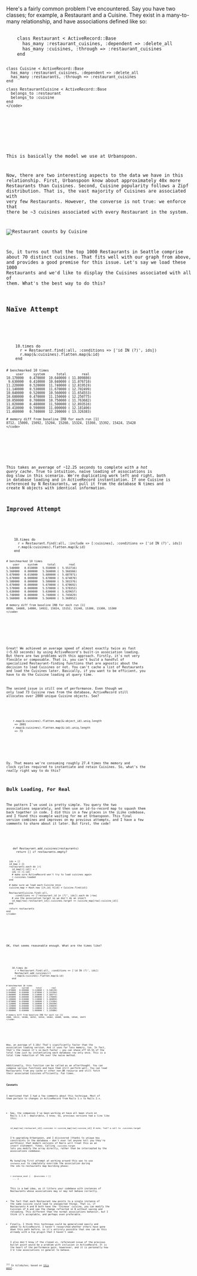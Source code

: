 Here's a fairly common problem I've encountered. Say you have two
classes; for example, a Restaurant and a Cuisine. They exist in a
many-to-many relationship, and have associations defined like so:

<noscript>
  <pre>
    <code>
    class Restaurant < ActiveRecord::Base
      has_many :restaurant_cuisines, :dependent => :delete_all
      has_many :cuisines, :through => :restaurant_cuisines
    end
    
    class Cuisine < ActiveRecord::Base
      has_many :restaurant_cuisines, :dependent => :delete_all
      has_many :restaurants, :through => :restaurant_cuisines
    end
    
    class RestaurantCuisine < ActiveRecord::Base
      belongs_to :restaurant
      belongs_to :cuisine  
    end
    </code>
  </pre>
</noscript>
<script src="http://gist.github.com/578503.js" type="text/javascript"></script>    

This is basically the model we use at Urbanspoon. 

Now, there are two interesting aspects to the data we have in this
relationship. First, Urbanspoon know about approximately 40x more 
Restaurants than Cuisines. Second, Cuisine popularity follows
a Zipf distribution. That is, the vast majority of Cuisines are
associated with very few Restaurants. However, the converse is not
true: we enforce that there be ~3 cuisines associated with every
Restaurant in the system.

![Restaurant counts by Cuisine](http://threebrothers.org/brendan/blog/bulk-loading-associations-with-active-record/zipf-cuisines.png)

So, it turns out that the top 1000 Restaurants in Seattle comprise
about 70 distinct cuisines. That fits well with our graph from above,
and provides a good premise for this issue. Let's say we load these
1000 Restaurants and we'd like to display the Cuisines associated with
all of them. What's the best way to do this?

## Na&iuml;ve Attempt

<noscript>
  <pre>
    <code>
    10.times do
      r = Restaurant.find(:all, :conditions => ['id IN (?)', ids])
      r.map(&:cuisines).flatten.map(&:id)
    end
    
    # benchmarked 10 times
         user     system      total        real
    10.170000   0.470000  10.640000 ( 11.809886)
     9.630000   0.410000  10.040000 ( 11.076710)
    11.220000   0.520000  11.740000 ( 12.819519)
    11.140000   0.530000  11.670000 ( 12.702499)
    10.040000   0.520000  10.560000 ( 11.654553)
    10.680000   0.470000  11.150000 ( 12.250775)
    10.050000   0.700000  10.750000 ( 11.763682)
    11.020000   0.480000  11.500000 ( 12.893516)
    10.410000   0.590000  11.000000 ( 12.181406)
    11.460000   0.740000  12.200000 ( 13.326383)
    
    # memory diff from baseline IRB for each run [1]
    8712, 15000, 15092, 15204, 15260, 15324, 15360, 15392, 15424, 15428
    </code>
  </pre>
</noscript>
<script src="http://gist.github.com/578505.js" type="text/javascript"></script>

This takes an average of ~12.25 seconds to complete <em>with a hot query
cache</em>. True to intuition, na&iuml;ve loading of associations
is dog slow in this scenario. We're duplicating work left and right,
both in database loading and in ActiveRecord instantiation. If one
Cuisine is referenced by N Restaurants, we pull it from the database N
times and create N objects with identical information.

## Improved Attempt

<noscript>
  <pre>
    <code>
    10.times do
      r = Restaurant.find(:all, :include => [:cuisines], :conditions => ['id IN (?)', ids])
      r.map(&:cuisines).flatten.map(&:id)
    end

    # benchmarked 10 times
        user     system      total        real
    5.540000   0.010000   5.550000 (  5.553716)
    5.560000   0.000000   5.560000 (  5.566566)
    5.670000   0.010000   5.680000 (  5.687871)
    5.670000   0.000000   5.670000 (  5.674870)
    5.580000   0.000000   5.580000 (  5.581576)
    5.670000   0.000000   5.670000 (  5.678692)
    5.570000   0.000000   5.570000 (  5.578353)
    5.630000   0.000000   5.630000 (  5.629657)
    5.740000   0.000000   5.740000 (  5.745029)
    5.560000   0.000000   5.560000 (  5.568952)
    
    # memory diff from baseline IRB for each run [1]
    8896, 14608, 14800, 14932, 15024, 15152, 15248, 15300, 15300, 15300
    </code>
  </pre>
</noscript>
<script src="http://gist.github.com/578508.js" type="text/javascript"></script>

Great! We achieved an average speed of almost exactly twice as fast
(~5.63 seconds) by using ActiveRecord's built-in association
loading. But there are two problems with this approach. Firstly, it's
not very flexible or composable. That is, you can't build a handful
of specialized Restaurant-finding functions that are agnostic about
the decision to load Cuisines or not. You can't cache a list of
Restaurants and load the Cuisines later. Basically, if you want to be
efficient, you have to do the Cuisine loading at query time.

The second issue is *still* one of performance. Even though we only
load 73 Cuisine rows from the database, ActiveRecord still allocates
over 2000 unique Cuisine objects. See?

<noscript>
  <pre>
    <code>
    r.map(&:cuisines).flatten.map(&:object_id).uniq.length
     => 2001
    r.map(&:cuisines).flatten.map(&:id).uniq.length
     => 73
    </code>
  </pre>
</noscript>
<script src="http://gist.github.com/578511.js" type="text/javascript"></script>

Oy. That means we're consuming roughly 27.4 times the memory and clock
cycles required to instantiate and retain Cuisines. So, what's the
*really* right way to do this?

## Bulk Loading, For Real

The pattern I've used is pretty simple. You query the two associations
separately, and then use an id-to-record map to squash them back
together in code. I did this in a few places in the iLike codebase,
and I found this example waiting for me at Urbanspoon. This final
version combines and improves on my previous attempts, and I have a
few comments to share about it later. But first, the code!

<noscript>
  <pre>
    <code>
    def Restaurant.add_cuisines(restaurants)
      return [] if restaurants.empty?
      
      ids = []
      id_map = {}
      restaurants.each do |r|
        id_map[r[:id]] = r
        ids << r[:id]
        # make sure ActiveRecord won't try to load cuisines again
        r.cuisines.loaded
      end

      # make sure we load each Cuisine once
      cuisine_map = Hash.new {|h,id| h[id] = Cuisine.find(id)}

      RestaurantCuisine.find(:all,
          :conditions => ["restaurant_id in (?)", ids]).each do |row|
        # use the association target so we don't do an insert
        id_map[row[:restaurant_id]].cuisines.target << cuisine_map[row[:cuisine_id]]
      end

      return restaurants
    end
    </code>
  </pre>
</noscript>
<script src="http://gist.github.com/578513.js" type="text/javascript"></script>  

OK, that seems reasonable enough. What are the times like?

<noscript>
  <pre>
    <code>
    10.times do
      r = Restaurant.find(:all, :conditions => ['id IN (?)', ids])
      Restaurant.add_cuisines(r)
      r.map(&:cuisines).flatten.map(&:id)
    end
    
    # benchmarked 10 times
        user     system      total        real
    3.070000   0.040000   3.110000 (  3.148139)
    3.040000   0.030000   3.070000 (  3.133394)
    3.060000   0.050000   3.110000 (  3.160772)
    3.050000   0.040000   3.090000 (  3.178049)
    3.100000   0.010000   3.110000 (  3.169859)
    3.070000   0.030000   3.100000 (  3.174384)
    3.120000   0.040000   3.160000 (  3.259299)
    3.120000   0.030000   3.150000 (  3.238029)
    3.100000   0.040000   3.140000 (  3.241258)
    3.060000   0.030000   3.090000 (  3.135886)
    
    # memory diff from baseline IRB for each run [1]
    4388, 10112, 10180, 10252, 10316, 10364, 10408, 10496, 10540, 10472
    </code>
  </pre>
</noscript>
<script src="http://gist.github.com/578514.js" type="text/javascript"></script>  
    
Wow, an average of 3.18s! That's significantly faster than the
association loading version. And it uses far less memory, too. In
fact, that's the reason it's so much faster &ndash; you can shave off
43.5% of the total time just by instantiating each database row only
once. This is a total time reduction of 74% over the na&iuml;ve
method.

Additionally, this function can be called as an afterthought. You
can compose various functions and have them still perform well.
You can load Restaurants from any cache or other non-DB resource
and still fetch their associated Cuisines efficiently. Fun times.

### Caveats

I mentioned that I had a few comments about this technique. Most of
them pertain to changes in ActiveRecord from Rails 1.x to Rails
2.x.

* See, the companies I've been working at have all been stuck on
  Rails 1.1.6 &ndash; deplorable, I know. So, previous versions had a
  line like this:
  
    `id_map[row[:restaurant_id]].cuisines << cuisine_map[row[:cuisine_id]] # note, *not* a call to .cuisines.target`

  I'm upgrading Urbanspoon, and I discovered (thanks to unique key
  constraints in the database &ndash; don't ever let anyone tell you
  they're worthless) that modern versions of Rails will treat this
  as an *insert* statement. Yikes. Calling `.cuisines.target` lets you
  modify the array directly, rather than be intercepted by the
  associations codebase.

  My bungling first attempt at working around this was to use
  `instance_eval` to completely override the association during the
  ids-to-restaurants map building phase:

    `r.instance_eval {`
    `  @cuisines = []`
    `  ...`
    `}`

  This is a bad idea, as it litters your codebase with instances of
  Restaurants whose associations may or may not behave correctly.

* The fact that each Restaurant now points to a single instance
  of the same cuisine could lead to unexpected things. That is, if
  Restaurants A and B both have the 'Chinese' cuisine, you can modify
  the Cuisines of A and see the change reflected in B without saving
  and reloading. This different than the normal associations behavior,
  but I think it's acceptable, and perhaps even preferable.

* Finally, I think this technique could be generalized easily and
  added to ActiveRecord. I haven't researched whether others have
  gone down this path before, so it's entirely possible that one
  can do this already with a hip plugin that I haven't seen.
  
  I also don't know if the cloned vs. referenced issue of the
  previous bullet point would be a problem with inclusion in
  ActiveRecord. It is the heart of the performance gain, howerever,
  and it is personally how I'd like associations in general to 
  behave.
    
<sup>\[1\]</sup> In kilobytes; based on [this post](http://laurelfan.com/2008/1/15/ruby-memory-usage).
